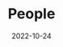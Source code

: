 ---
title: People
date: 2022-10-24

type: landing

sections:
  - block: people
    content:
      title: ''
      # Choose which groups/teams of users to display.
      #   Edit `user_groups` in each user's profile to add them to one or more of these groups.
      user_groups:
          - Principal Investigators
          - Miembros del Grupo #Researchers
          - Grad Students
          - Administration
          - Visitors
          - Alumni
      #sort_by: Params.last_name
      sort_by: weight
      sort_ascending: true
      
    design:
      show_interests: false
      show_role: true
      show_social: false
      show_links: false   # 👈 esto quita los enlaces a los perfiles
---
